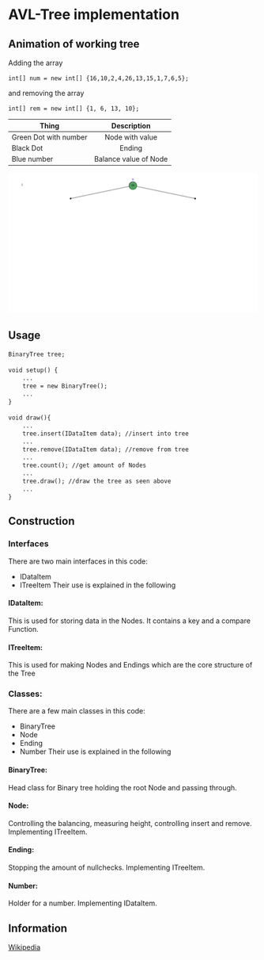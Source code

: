 # AVL-Tree implementation
## Animation of working tree
Adding the array
```
int[] num = new int[] {16,10,2,4,26,13,15,1,7,6,5};
```
and removing the array
```
int[] rem = new int[] {1, 6, 13, 10};
```

| Thing | Description |
| ------------- |:-------------:| 
| Green Dot with number | Node with value| 
| Black Dot | Ending   | 
| Blue number | Balance value of Node |

![animation](images/animation.gif)

## Usage

```
BinaryTree tree;

void setup() {
    ...
    tree = new BinaryTree();
    ...
}

void draw(){
    ...
    tree.insert(IDataItem data); //insert into tree
    ...
    tree.remove(IDataItem data); //remove from tree
    ...
    tree.count(); //get amount of Nodes
    ...
    tree.draw(); //draw the tree as seen above
    ...
}

```

## Construction
### Interfaces
There are two main interfaces in this code:
 - IDataItem
 - ITreeItem
Their use is explained in the following

#### IDataItem:
This is used for storing data in the Nodes. It contains a key and a compare Function.

#### ITreeItem:
This is used for making Nodes and Endings which are the core structure of the Tree

### Classes:
There are a few main classes in this code:
 - BinaryTree
 - Node
 - Ending
 - Number
Their use is explained in the following

#### BinaryTree:
Head class for Binary tree holding the root Node and passing through.

#### Node:
Controlling the balancing, measuring height, controlling insert and remove.
Implementing ITreeItem.

#### Ending:
Stopping the amount of nullchecks.
Implementing ITreeItem.

#### Number:
Holder for a number.
Implementing IDataItem.

## Information
[Wikipedia](https://de.wikipedia.org/wiki/AVL-Baum)